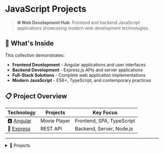 # JavaScript Projects

> **🌐 Web Development Hub**: Frontend and backend JavaScript applications showcasing modern web development technologies.

## 🎯 What's Inside
This collection demonstrates:
- **Frontend Development** - Angular applications and user interfaces
- **Backend Development** - Express.js APIs and server applications
- **Full-Stack Solutions** - Complete web application implementations
- **Modern JavaScript** - ES6+, TypeScript, and contemporary practices

## 📋 Project Overview

| Technology | Projects | Key Focus |
|------------|----------|-----------|
| 🅰️ [Angular](Angular/) | Movie Player | Frontend, SPA, TypeScript |
| 🚀 [Express](Express/) | REST API | Backend, Server, Node.js |

---

<details>
<summary>📂 Projects</summary>

- [🅰️ Angular](Angular/)
	<details>
	<summary>Frontend Web Applications</summary>

	**Modern single-page applications with Angular framework**
	
	- **What it covers**: Movie streaming, responsive design, component architecture
	- **Key tech**: Angular, TypeScript, HTML5, CSS
	- **Skills**: Frontend development, SPA architecture, user experience
	
	</details>

- [🚀 Express](Express/)
	<details>
	<summary>Backend Web Services</summary>

	**Server-side applications and REST APIs with Express.js**
	
	- **What it covers**: REST API development, web servers, route management
	- **Key tech**: Express.js, Node.js, Jade templating
	- **Skills**: Backend development, API design, server architecture
	
	</details>

</details>